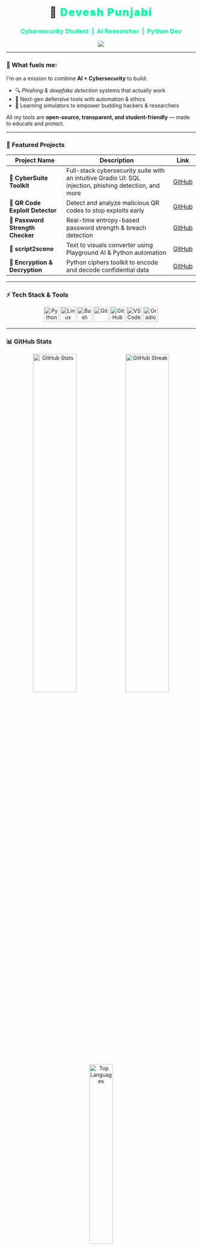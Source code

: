 <h1 align="center" style="font-weight: 900; letter-spacing: 2px;">
  👾 <span style="color:#00FFA3;">Devesh Punjabi</span>
</h1>

<h3 align="center" style="color:#00FFA3;">
  Cybersecurity Student &nbsp;|&nbsp; AI Researcher &nbsp;|&nbsp; Python Dev
</h3>

<p align="center">
  <img src="https://readme-typing-svg.demolab.com/?lines=Building%20AI%20against%20threats...;Scanning%20cyberspace...&font=Fira+Code&center=true&width=440&height=45&color=00FFAA&vCenter=true&size=22">
</p>


---

### 🧠 What fuels me:

I'm on a mission to combine **AI + Cybersecurity** to build:

- 🔍 *Phishing & deepfake detection* systems that actually work  
- 🔐 Next-gen defensive tools with automation & ethics  
- 🧪 Learning simulators to empower budding hackers & researchers  

All my tools are **open-source, transparent, and student-friendly** — made to educate and protect.

---

### 🚀 Featured Projects

| Project Name | Description | Link |
|--------------|-------------|------|
| 🚨 **CyberSuite Toolkit** | Full-stack cybersecurity suite with an intuitive Gradio UI: SQL injection, phishing detection, and more | [GitHub](https://github.com/deveshpujnabi/CyberSuite-Toolkit) |
| 🧬 **QR Code Exploit Detector** | Detect and analyze malicious QR codes to stop exploits early | [GitHub](https://github.com/deveshpujnabi/QR-Code-Exploit-Detector) |
| 🧰 **Password Strength Checker** | Real-time entropy-based password strength & breach detection | [GitHub](https://github.com/deveshpujnabi/Password-Strength-Checker) |
| 🎥 **script2scene** | Text to visuals converter using Playground AI & Python automation | [GitHub](https://github.com/deveshpujnabi/script2scene) |
| 🔐 **Encryption & Decryption** | Python ciphers toolkit to encode and decode confidential data | [GitHub](https://github.com/deveshpujnabi/encryption-and-decryption) |

---

### ⚡ Tech Stack & Tools

<p align="center">
  <img alt="Python" src="https://cdn.jsdelivr.net/gh/devicons/devicon/icons/python/python-original.svg" width="40" height="40" />
  <img alt="Linux" src="https://cdn.jsdelivr.net/gh/devicons/devicon/icons/linux/linux-original.svg" width="40" height="40" />
  <img alt="Bash" src="https://cdn.jsdelivr.net/gh/devicons/devicon/icons/bash/bash-original.svg" width="40" height="40" />
  <img alt="Git" src="https://cdn.jsdelivr.net/gh/devicons/devicon/icons/git/git-original.svg" width="40" height="40" />
  <img alt="GitHub" src="https://cdn.jsdelivr.net/gh/devicons/devicon/icons/github/github-original.svg" width="40" height="40" />
  <img alt="VSCode" src="https://cdn.jsdelivr.net/gh/devicons/devicon/icons/vscode/vscode-original.svg" width="40" height="40" />
  <img alt="Gradio" src="https://registry.npmmirror.com/@lobehub/icons-static-png/latest/files/dark/gradio-color.png" width="40" height="40" />
</p>

---

### 📊 GitHub Stats

<p align="center">
  <img src="https://github-readme-stats.vercel.app/api?username=deveshpujnabi&show_icons=true&theme=nightowl&border_radius=15" alt="GitHub Stats" width="48%" />
  <img src="https://streak-stats.demolab.com?user=deveshpujnabi&theme=nightowl&border_radius=15" alt="GitHub Streak" width="48%" />
</p>

<p align="center">
  <img src="https://github-readme-stats.vercel.app/api/top-langs/?username=deveshpujnabi&layout=compact&theme=nightowl&border_radius=15" alt="Top Languages" width="35%" />
</p>

---

> <p align="center" style="font-style: italic; font-size: 1.2em; color:#00FFA3;">
> "Code like a human. Defend like a machine. Create like a god." &nbsp; 🧬
> </p>

<div align="center">
  <img src="https://media.giphy.com/media/ZEB6yFbLnhyQf7g3hn/giphy.gif" alt="Coding gif" width="200px" />
</div>
---

---

### ☕️ Enjoyed my work? Buy me a coffee!

<p align="center">
  <a href="https://buymeacoffee.com/deveshpunjabi" target="_blank">
    <img src="https://cdn.buymeacoffee.com/buttons/v2/default-yellow.png" alt="Buy Me A Coffee" style="height: 50px; width: 180px;" />
  </a>
</p>

> Your support fuels more open-source projects and keeps the cyber-vibes alive! 🙌

